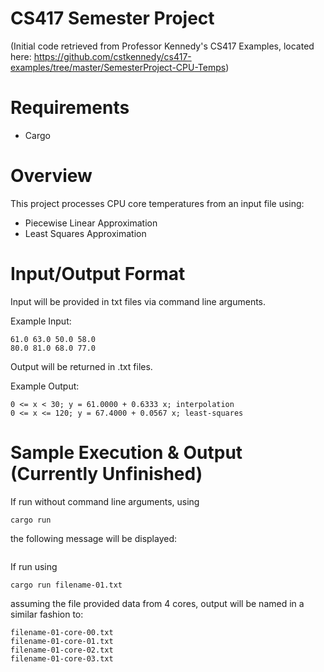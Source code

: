 # CS417 Semester Project
(Initial code retrieved from Professor Kennedy's CS417 Examples, located here: https://github.com/cstkennedy/cs417-examples/tree/master/SemesterProject-CPU-Temps)
 
# Requirements

 * Cargo

# Overview

This project processes CPU core temperatures from an input file using:
 * Piecewise Linear Approximation
 * Least Squares Approximation


# Input/Output Format

 Input will be provided in txt files via command line arguments.

 Example Input:

```
61.0 63.0 50.0 58.0
80.0 81.0 68.0 77.0
```

Output will be returned in .txt files.

Example Output:

```
0 <= x < 30; y = 61.0000 + 0.6333 x; interpolation
0 <= x <= 120; y = 67.4000 + 0.0567 x; least-squares
```
# Sample Execution & Output (Currently Unfinished)

If run without command line arguments, using 

```
cargo run
```

the following message will be displayed:

```

```

If run using

```
cargo run filename-01.txt
```

assuming the file provided data from 4 cores, output will be named in a similar fashion to:

```
filename-01-core-00.txt
filename-01-core-01.txt
filename-01-core-02.txt
filename-01-core-03.txt
```
